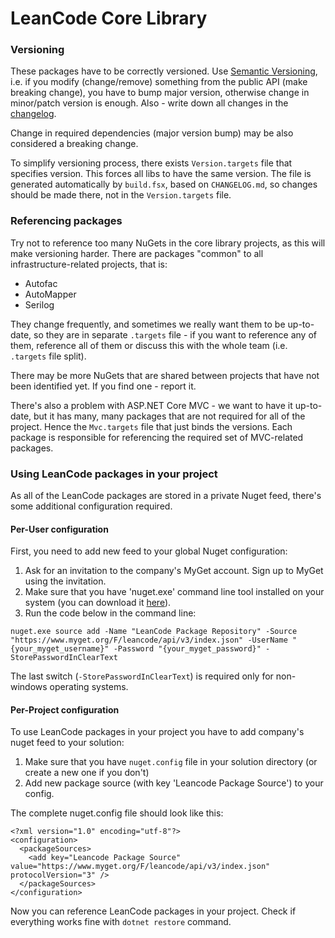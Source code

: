 LeanCode Core Library
=====================

### Versioning

These packages have to be correctly versioned. Use [Semantic Versioning](http://semver.org), i.e. if you modify (change/remove) something from the public API (make breaking change), you have to bump major version, otherwise change in minor/patch version is enough. Also - write down all changes in the [changelog](CHANGELOG.md).

Change in required dependencies (major version bump) may be also considered a breaking change.

To simplify versioning process, there exists `Version.targets` file that specifies version. This forces all libs to have the same version. The file is generated automatically by `build.fsx`, based on `CHANGELOG.md`, so changes should be made there, not in the `Version.targets` file.

### Referencing packages

Try not to reference too many NuGets in the core library projects, as this will make versioning harder. There are packages "common" to all infrastructure-related projects, that is:

 - Autofac
 - AutoMapper
 - Serilog

They change frequently, and sometimes we really want them to be up-to-date, so they are in separate `.targets` file - if you want to reference any of them, reference all of them or discuss this with the whole team (i.e. `.targets` file split).

There may be more NuGets that are shared between projects that have not been identified yet. If you find one - report it.

There's also a problem with ASP.NET Core MVC - we want to have it up-to-date, but it has many, many packages that are not required for all of the project. Hence the `Mvc.targets` file that just binds the versions. Each package is responsible for referencing the required set of MVC-related packages.

### Using LeanCode packages in your project

As all of the LeanCode packages are stored in a private Nuget feed, there's some additional configuration required.

#### Per-User configuration
First, you need to add new feed to your global Nuget configuration:

1. Ask for an invitation to the company's MyGet account. Sign up to MyGet using the invitation.
2. Make sure that you have 'nuget.exe' command line tool installed on your system (you can download it [here](https://dist.nuget.org/index.html)).
3. Run the code below in the command line:

```
nuget.exe source add -Name "LeanCode Package Repository" -Source "https://www.myget.org/F/leancode/api/v3/index.json" -UserName "{your_myget_username}" -Password "{your_myget_password}" -StorePasswordInClearText
```

The last switch (`-StorePasswordInClearText`) is required only for non-windows operating systems.

#### Per-Project configuration
To use LeanCode packages in your project you have to add company's nuget feed to your solution:

1. Make sure that you have `nuget.config` file in your solution directory (or create a new one if you don't)
2. Add new package source (with key 'Leancode Package Source') to your config.

The complete nuget.config file should look like this:

```
<?xml version="1.0" encoding="utf-8"?>
<configuration>
  <packageSources>
    <add key="Leancode Package Source" value="https://www.myget.org/F/leancode/api/v3/index.json" protocolVersion="3" />
  </packageSources>
</configuration>
```

Now you can reference LeanCode packages in your project. Check if everything works fine with `dotnet restore` command.